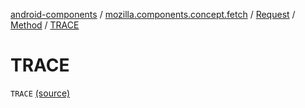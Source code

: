 [android-components](../../../index.md) / [mozilla.components.concept.fetch](../../index.md) / [Request](../index.md) / [Method](index.md) / [TRACE](./-t-r-a-c-e.md)

# TRACE

`TRACE` [(source)](https://github.com/mozilla-mobile/android-components/blob/master/components/concept/fetch/src/main/java/mozilla/components/concept/fetch/Request.kt#L103)